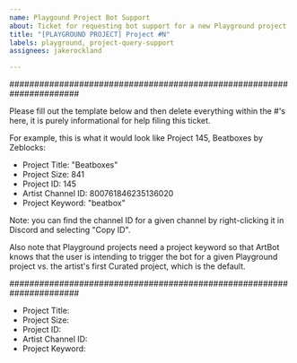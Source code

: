```yaml
---
name: Playgound Project Bot Support
about: Ticket for requesting bot support for a new Playground project
title: "[PLAYGROUND PROJECT] Project #N"
labels: playground, project-query-support
assignees: jakerockland

---
```


######################################################################

Please fill out the template below and then delete everything within the #'s here, it is purely informational for help filing this ticket.

For example, this is what it would look like Project 145, Beatboxes by Zeblocks:

- Project Title: "Beatboxes"
- Project Size: 841
- Project ID: 145
- Artist Channel ID: 800761846235136020
- Project Keyword: "beatbox"

Note: you can find the channel ID for a given channel by right-clicking it in Discord and selecting "Copy ID".

Also note that Playground projects need a project keyword so that ArtBot knows that the user is intending to trigger the bot for a given Playground project vs. the artist's first Curated project, which is the default.

######################################################################

- Project Title: 
- Project Size: 
- Project ID:
- Artist Channel ID:
- Project Keyword:
